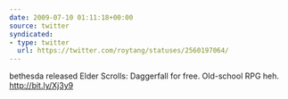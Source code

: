 ```yaml
---
date: 2009-07-10 01:11:18+00:00
source: twitter
syndicated:
- type: twitter
  url: https://twitter.com/roytang/statuses/2560197064/
---
```


bethesda released Elder Scrolls: Daggerfall for free. Old-school RPG heh.  http://bit.ly/Xj3y9